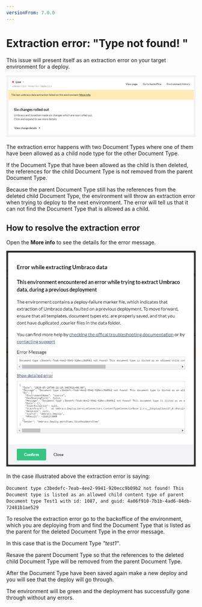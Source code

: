 ```yaml
---
versionFrom: 7.0.0
---
```


# Extraction error: "Type not found! "

This issue will present itself as an extraction error on your target environment for a deploy.

![Extraction error on Live](images/Error_environment.png)

The extraction error happens with two Document Types where one of them have been allowed as a child node type for  the other Document Type.

If the Document Type that have been allowed as the child is then deleted, the references for the child Document Type is not removed from the parent Document Type.

Because the parent Document Type still has the references from the deleted child Document Type, the environment will throw an extraction error when trying to deploy to the next environment. The error will tell us that it can not find the Document Type that is allowed as a child.

## How to resolve the extraction error

Open the **More info** to see the details for the error message.

![Extraction error on Live](images/Extraction_Error.png)

In the case illustrated above the extraction error is saying:

 ``` Document type c3bedefc-7eab-4ee2-9941-920ecc9b09b2 not found! This Document type is listed as an allowed child content type of parent Document type Test1 with id: 1087, and guid: 4a06f910-7b1b-4ad6-84db-72481b1ae529 ```

To resolve the extraction error go to the backoffice of the environment, which you are deploying from and find the Document Type that is listed as the parent for the deleted Document Type in the error message.

In this case that is the Document Type *"test1"*.

Resave the parent Document Type so that the references to the deleted child Document Type will be removed from the parent Document Type.

After the Document Type have been saved again make a new deploy and you will see that the deploy will go through.

The environment will be green and the deployment has successfully gone through without any errors.

